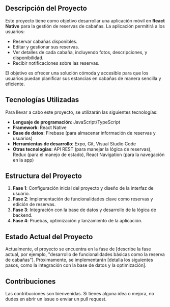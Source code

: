 
## Descripción del Proyecto

Este proyecto tiene como objetivo desarrollar una aplicación móvil en **React Native** para la gestión de reservas de cabañas. La aplicación permitirá a los usuarios:

- Reservar cabañas disponibles.
- Editar y gestionar sus reservas.
- Ver detalles de cada cabaña, incluyendo fotos, descripciones, y disponibilidad.
- Recibir notificaciones sobre las reservas.

El objetivo es ofrecer una solución cómoda y accesible para que los usuarios puedan planificar sus estancias en cabañas de manera sencilla y eficiente.

## Tecnologías Utilizadas

Para llevar a cabo este proyecto, se utilizarán las siguientes tecnologías:

- **Lenguaje de programación**: JavaScript/TypeScript
- **Framework**: React Native
- **Base de datos**: Firebase (para almacenar información de reservas y usuarios)
- **Herramientas de desarrollo**: Expo, Git, Visual Studio Code
- **Otras tecnologías**: API REST (para manejar la lógica de reservas), Redux (para el manejo de estado), React Navigation (para la navegación en la app)

## Estructura del Proyecto

1. **Fase 1**: Configuración inicial del proyecto y diseño de la interfaz de usuario.
2. **Fase 2**: Implementación de funcionalidades clave como reservas y edición de reservas.
3. **Fase 3**: Integración con la base de datos y desarrollo de la lógica de backend.
4. **Fase 4**: Pruebas, optimización y lanzamiento de la aplicación.

## Estado Actual del Proyecto

Actualmente, el proyecto se encuentra en la fase de [describe la fase actual, por ejemplo, "desarrollo de funcionalidades básicas como la reserva de cabañas"]. Próximamente, se implementarán [detalla los siguientes pasos, como la integración con la base de datos y la optimización].

## Contribuciones

Las contribuciones son bienvenidas. Si tienes alguna idea o mejora, no dudes en abrir un issue o enviar un pull request.

